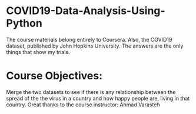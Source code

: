 # COVID19-Data-Analysis-Using-Python

The course materials belong entirely to Coursera. Also, the COVID19 dataset, published by John Hopkins University. The answers are the only things that show my trials.

# Course Objectives:

Merge the two datasets to see if there is any relationship between the spread of the the virus in a country and how happy people are, living in that country. Great thanks to the course instructor: Ahmad Varasteh
